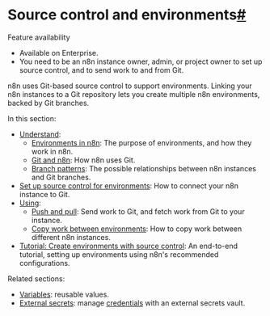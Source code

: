 [](https://github.com/n8n-io/n8n-docs/edit/main/docs/source-control-environments/index.md "Edit this page")

# Source control and environments[#](#source-control-and-environments "Permanent link")

Feature availability

*   Available on Enterprise.
*   You need to be an n8n instance owner, admin, or project owner to set up source control, and to send work to and from Git.

n8n uses Git-based source control to support environments. Linking your n8n instances to a Git repository lets you create multiple n8n environments, backed by Git branches.

In this section:

*   [Understand](understand/):
    *   [Environments in n8n](understand/environments/): The purpose of environments, and how they work in n8n.
    *   [Git and n8n](understand/git/): How n8n uses Git.
    *   [Branch patterns](understand/patterns/): The possible relationships between n8n instances and Git branches.
*   [Set up source control for environments](setup/): How to connect your n8n instance to Git.
*   [Using](using/):
    *   [Push and pull](using/push-pull/): Send work to Git, and fetch work from Git to your instance.
    *   [Copy work between environments](using/copy-work/): How to copy work between different n8n instances.
*   [Tutorial: Create environments with source control](create-environments/): An end-to-end tutorial, setting up environments using n8n's recommended configurations.

Related sections:

*   [Variables](../code/variables/): reusable values.
*   [External secrets](../external-secrets/): manage [credentials](../glossary/#credential-n8n) with an external secrets vault.